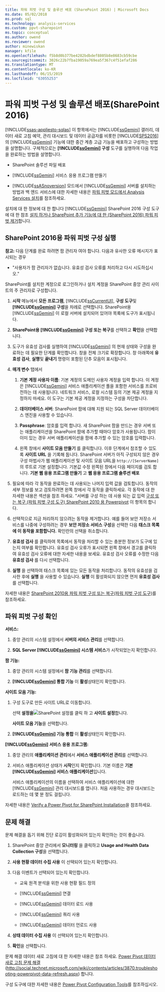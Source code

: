 ```yaml
---
title: 파워 피벗 구성 및 솔루션 배포 (SharePoint 2016) | Microsoft Docs
ms.date: 05/02/2018
ms.prod: sql
ms.technology: analysis-services
ms.custom: ppvt-sharepoint
ms.topic: conceptual
ms.author: owend
ms.reviewer: owend
author: minewiskan
manager: kfile
ms.openlocfilehash: f5b8d0b377be4282bdbdef8805b8e8683cb59cbe
ms.sourcegitcommit: 3026c22b7fba19059a769ea5f367c4f51efaf286
ms.translationtype: MT
ms.contentlocale: ko-KR
ms.lasthandoff: 06/15/2019
ms.locfileid: "63055253"
---
```

# <a name="configure-power-pivot-and-deploy-solutions-sharepoint-2016"></a>파워 피벗 구성 및 솔루션 배포(SharePoint 2016)
[!INCLUDE[ssas-appliesto-sqlas](../../../includes/ssas-appliesto-sqlas.md)]
  이 항목에서는 [!INCLUDE[ssGemini](../../../includes/ssgemini-md.md)] 갤러리, 데이터 새로 고침 예약, 관리 대시보드 및 데이터 공급자를 비롯한 [!INCLUDE[SPS2016](../../../includes/sps2016-md.md)] 의 [!INCLUDE[ssGemini](../../../includes/ssgemini-md.md)] 기능에 대한 중간 계층 고급 기능을 배포하고 구성하는 방법을 설명합니다. 구체적으로는 **[!INCLUDE[ssGemini](../../../includes/ssgemini-md.md)] 구성** 도구를 실행하여 다음 작업을 완료하는 방법을 설명합니다.  
  
-   SharePoint 솔루션 파일 배포  
  
-   [!INCLUDE[ssGemini](../../../includes/ssgemini-md.md)] 서비스 응용 프로그램 만들기  
  
-   [!INCLUDE[ssASnoversion](../../../includes/ssasnoversion-md.md)] 모드에서 [!INCLUDE[ssGemini](../../../includes/ssgemini-md.md)] 서버를 설치하는 방법과 백 엔드 서비스에 대한 자세한 내용은 [파워 피벗 모드에서 Analysis Services 설치](../../../analysis-services/instances/install-windows/install-analysis-services-in-power-pivot-mode.md)를 참조하세요.  
  
 설치에 대 한 정보에 대 한 합니다 [!INCLUDE[ssGemini](../../../includes/ssgemini-md.md)] SharePoint 2016 구성 도구에 대 한 참조 [설치 하거나 SharePoint 추가 기능에 대 한 (SharePoint 2016) 파워 피벗 제거](../../../analysis-services/instances/install-windows/install-or-uninstall-the-power-pivot-for-sharepoint-add-in-sharepoint-2016.md)합니다.  
  
##  <a name="bkmk_run_configuration_tool"></a> SharePoint 2016용 파워 피벗 구성 실행  
 **참고:** 다음 단계를 완료 하려면 팜 관리자 여야 합니다. 다음과 유사한 오류 메시지가 표시되는 경우  
  
-   "사용자가 팜 관리자가 없습니다. 유효성 검사 오류를 처리하고 다시 시도하십시오."  
  
 SharePoint를 설치한 계정으로 로그인하거나 설치 계정을 SharePoint 중앙 관리 사이트의 주 관리자로 구성합니다.  
  
1.  **시작** 메뉴에서 **모든 프로그램**, [!INCLUDE[ssCurrentUI](../../../includes/sscurrentui-md.md)], **구성 도구**및 **[!INCLUDE[ssGemini](../../../includes/ssgemini-md.md)] 구성**을 차례로 선택합니다. SharePoint용 [!INCLUDE[ssGemini](../../../includes/ssgemini-md.md)] 이 로컬 서버에 설치되어 있어야 목록에 도구가 표시됩니다.  
  
2.  **SharePoint용 [!INCLUDE[ssGemini](../../../includes/ssgemini-md.md)] 구성 또는 복구**를 선택하고 **확인**을 선택합니다.  
  
3.  도구가 유효성 검사를 실행하여 [!INCLUDE[ssGemini](../../../includes/ssgemini-md.md)] 의 현재 상태와 구성을 완료하는 데 필요한 단계를 확인합니다. 창을 전체 크기로 확장합니다. 창 아래쪽에 **유효성 검사**, **실행**및 **끝내기** 명령이 포함된 단추 모음이 표시됩니다.  
  
4.  **매개 변수** 탭에서  
  
    1.  **기본 계정 사용자 이름**: 기본 계정의 도메인 사용자 계정을 입력 합니다. 이 계정은 [!INCLUDE[ssGemini](../../../includes/ssgemini-md.md)] 서비스 애플리케이션 풀을 포함한 서비스를 프로비전하는 데 사용됩니다. 네트워크 서비스, 로컬 시스템 등의 기본 제공 계정을 지정하지 마세요. 이 도구는 기본 제공 계정을 지정하는 구성을 차단합니다.  
  
    2.  **데이터베이스 서버**: SharePoint 팜에 대해 지원 되는 SQL Server 데이터베이스 엔진을 사용할 수 있습니다.  
  
    3.  **Passphrase**: 암호를 입력 합니다. 새 SharePoint 팜을 만드는 경우 서버 또는 애플리케이션을 SharePoint 팜에 추가할 때마다 암호가 사용됩니다. 팜이 이미 있는 경우 서버 애플리케이션을 팜에 추가할 수 있는 암호를 입력합니다.  
  
    4.  왼쪽 창에서 **사이트 모음 만들기** 를 클릭합니다. 이후 단계에서 참조할 수 있도록 **사이트 URL** 을 기록해 둡니다. SharePoint 서버가 아직 구성되지 않은 경우 구성 마법사가 웹 애플리케이션 및 사이트 모음 URL을 `http://[ServerName]`의 루트로 기본 설정합니다. 기본값 수정 왼쪽된 창에서 다음 페이지를 검토 합니다. **기본 웹 응용 프로그램 만들기** 고 **웹 응용 프로그램 솔루션 배포**  
  
5.  필요에 따라 각 동작을 완료하는 데 사용되는 나머지 입력 값을 검토합니다. 동작의 세부 정보를 보고 검토하려면 왼쪽 창에서 각 동작을 클릭하세요. 각 동작에 대 한 자세한 내용은 섹션을 참조 하세요. "서버를 구성 하는 데 사용 되는 값 입력 [구성 또는 복구 (파워 피벗 구성 도구) SharePoint 2010 용 Powerpivot](http://msdn.microsoft.com/d61f49c5-efaa-4455-98f2-8c293fa50046) 이 항목의 합니다.  
  
6.  선택적으로 지금 처리하지 않으려는 동작을 제거합니다. 예를 들어 보안 저장소 서비스를 나중에 구성하려는 경우 **보안 저장소 서비스 구성**을 선택한 다음 **태스크 목록에 이 동작을 포함합니다.** 확인란의 선택을 취소합니다.  
  
7.  **유효성 검사** 를 클릭하여 목록에서 동작을 처리할 수 있는 충분한 정보가 도구에 있는지 여부를 확인합니다. 유효성 검사 오류가 표시되면 왼쪽 창에서 경고를 클릭하여 유효성 검사 오류에 대한 자세한 내용을 보세요. 유효성 검사 오류를 수정한 다음 **유효성 검사** 를 다시 선택합니다.  
  
8.  **실행** 을 선택하여 태스크 목록에 있는 모든 동작을 처리합니다. 동작의 유효성을 검사한 후에 **실행** 을 사용할 수 있습니다. **실행** 이 활성화되지 않으면 먼저 **유효성 검사** 를 선택합니다.  
  
 자세한 내용은 [SharePoint 2010용 파워 피벗 구성 또는 복구(파워 피벗 구성 도구)](http://msdn.microsoft.com/d61f49c5-efaa-4455-98f2-8c293fa50046)를 참조하세요.  
  
##  <a name="bkmk_verify_powerpivot"></a> 파워 피벗 구성 확인  
 **서비스:**  
  
1.  중앙 관리의 시스템 설정에서 **서버의 서비스 관리**를 선택합니다.  
  
2.  **SQL Server [!INCLUDE[ssGemini](../../../includes/ssgemini-md.md)] 시스템 서비스**가 시작되었는지 확인합니다.  
  
 **팜 기능:**  
  
1.  중앙 관리의 시스템 설정에서 **팜 기능 관리**를 선택합니다.  
  
2.  **[!INCLUDE[ssGemini](../../../includes/ssgemini-md.md)] 통합 기능** 이 **활성**상태인지 확인합니다.  
  
 **사이트 모음 기능:**  
  
1.  구성 도구로 만든 사이트 URL로 이동합니다.  
  
     선택 **설정을**![SharePoint 설정](../../../analysis-services/media/as-sharepoint2013-settings-gear.gif "SharePoint 설정")를 클릭 하 고 **사이트 설정**합니다.  
  
     **사이트 모음 기능**을 선택합니다.  
  
2.  **[!INCLUDE[ssGemini](../../../includes/ssgemini-md.md)] 기능 통합** 이 **활성**상태인지 확인합니다.  
  
 **[!INCLUDE[ssGemini](../../../includes/ssgemini-md.md)] 서비스 응용 프로그램:**  
  
1.  중앙 관리의 **애플리케이션 관리**에서 **서비스 애플리케이션 관리**를 선택합니다.  
  
2.  서비스 애플리케이션 상태가 **시작**인지 확인합니다. 기본 이름은 **기본 [!INCLUDE[ssGemini](../../../includes/ssgemini-md.md)] 서비스 애플리케이션**입니다.  
  
     서비스 애플리케이션의 이름을 선택하여 서비스 애플리케이션에 대한 [!INCLUDE[ssGemini](../../../includes/ssgemini-md.md)] 관리 대시보드를 엽니다. 처음 사용하는 경우 대시보드는 로드하는 데 몇 분 정도 걸립니다.  
  
 자세한 내용은 [Verify a Power Pivot for SharePoint Installation](../../../analysis-services/instances/install-windows/verify-a-power-pivot-for-sharepoint-installation.md)을 참조하세요.  
  
##  <a name="bkmk_troubleshoot_issues"></a> 문제 해결  
 문제 해결을 돕기 위해 진단 로깅이 활성화되어 있는지 확인하는 것이 좋습니다.  
  
1.  SharePoint 중앙 관리에서 **모니터링** 을 클릭하고 **Usage and Health Data Collection 구성**을 선택합니다.  
  
2.  **사용 현황 데이터 수집 사용** 이 선택되어 있는지 확인합니다.  
  
3.  다음 이벤트가 선택되어 있는지 확인합니다.  
  
    -   교육 원격 분석을 위한 사용 현황 필드 정의  
  
    -   [!INCLUDE[ssGemini](../../../includes/ssgemini-md.md)] 연결  
  
    -   [!INCLUDE[ssGemini](../../../includes/ssgemini-md.md)] 데이터 로드 사용  
  
    -   [!INCLUDE[ssGemini](../../../includes/ssgemini-md.md)] 쿼리 사용  
  
    -   [!INCLUDE[ssGemini](../../../includes/ssgemini-md.md)] 데이터 언로드 사용  
  
4.  **상태 데이터 수집 사용** 이 선택되어 있는지 확인합니다.  
  
5.  **확인**을 선택합니다.  
  
 문제 해결 데이터 새로 고침에 대 한 자세한 내용은 참조 하세요. [Power Pivot 데이터 새로 고침 문제 해결](http://social.technet.microsoft.com/wiki/contents/articles/3870.troubleshooting-powerpivot-data-refresh.aspx) (http://social.technet.microsoft.com/wiki/contents/articles/3870.troubleshooting-powerpivot-data-refresh.aspx) 합니다.  
  
 구성 도구에 대한 자세한 내용은 [Power Pivot Configuration Tools](../../../analysis-services/power-pivot-sharepoint/power-pivot-configuration-tools.md)를 참조하십시오.  
  
  
